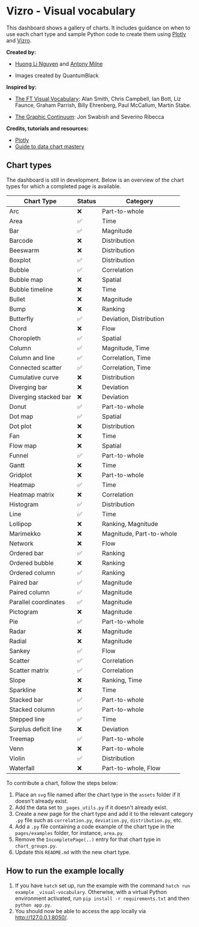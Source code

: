 # Vizro - Visual vocabulary

This dashboard shows a gallery of charts. It includes guidance on when to use each chart type and sample Python code
to create them using [Plotly](https://plotly.com/python/) and [Vizro](https://github.com/mckinsey/vizro).

**Created by:**

- [Huong Li Nguyen](https://github.com/huong-li-nguyen) and [Antony Milne](https://github.com/antonymilne)

- Images created by QuantumBlack

**Inspired by:**

- [The FT Visual Vocabulary](https://github.com/Financial-Times/chart-doctor/blob/main/visual-vocabulary/README.md): Alan Smith, Chris Campbell, Ian Bott, Liz Faunce, Graham Parrish, Billy Ehrenberg, Paul McCallum,
  Martin Stabe.

- [The Graphic Continuum](https://www.informationisbeautifulawards.com/showcase/611-the-graphic-continuum): Jon Swabish and Severino Ribecca

**Credits, tutorials and resources:**

- [Plotly](https://plotly.com/python/plotly-express/)
- [Guide to data chart mastery](https://www.atlassian.com/data/charts)

## Chart types

The dashboard is still in development. Below is an overview of the chart types for which a completed page is available.

| Chart Type            | Status | Category                 |
| --------------------- | ---- | ------------------------ |
| Arc                   | ❌    | Part-to-whole            |
| Area                  | ✅    | Time                     |
| Bar                   | ✅    | Magnitude                |
| Barcode               | ❌    | Distribution             |
| Beeswarm              | ❌    | Distribution             |
| Boxplot               | ✅    | Distribution             |
| Bubble                | ✅    | Correlation              |
| Bubble map            | ❌    | Spatial                  |
| Bubble timeline       | ❌    | Time                     |
| Bullet                | ❌    | Magnitude                |
| Bump                  | ❌    | Ranking                  |
| Butterfly             | ✅    | Deviation, Distribution  |
| Chord                 | ❌    | Flow                     |
| Choropleth            | ✅    | Spatial                  |
| Column                | ✅    | Magnitude, Time          |
| Column and line       | ✅    | Correlation, Time        |
| Connected scatter     | ✅    | Correlation, Time        |
| Cumulative curve      | ❌    | Distribution             |
| Diverging bar         | ❌    | Deviation                |
| Diverging stacked bar | ❌    | Deviation                |
| Donut                 | ✅    | Part-to-whole            |
| Dot map               | ✅     | Spatial                  |
| Dot plot              | ❌    | Distribution             |
| Fan                   | ❌    | Time                     |
| Flow map              | ❌    | Spatial                  |
| Funnel                | ✅    | Part-to-whole            |
| Gantt                 | ❌    | Time                     |
| Gridplot              | ❌    | Part-to-whole            |
| Heatmap               | ✅    | Time                     |
| Heatmap matrix        | ❌    | Correlation              |
| Histogram             | ✅    | Distribution             |
| Line                  | ✅    | Time                     |
| Lollipop              | ❌    | Ranking, Magnitude       |
| Marimekko             | ❌    | Magnitude, Part-to-whole |
| Network               | ❌    | Flow                     |
| Ordered bar           | ✅    | Ranking                  |
| Ordered bubble        | ❌    | Ranking                  |
| Ordered column        | ✅    | Ranking                  |
| Paired bar            | ✅    | Magnitude                |
| Paired column         | ✅    | Magnitude                |
| Parallel coordinates  | ✅    | Magnitude                |
| Pictogram             | ❌    | Magnitude                |
| Pie                   | ✅    | Part-to-whole            |
| Radar                 | ❌    | Magnitude                |
| Radial                | ❌    | Magnitude                |
| Sankey                | ✅    | Flow                     |
| Scatter               | ✅    | Correlation              |
| Scatter matrix        | ✅    | Correlation              |
| Slope                 | ❌    | Ranking, Time            |
| Sparkline             | ❌    | Time                     |
| Stacked bar           | ✅    | Part-to-whole            |
| Stacked column        | ✅    | Part-to-whole            |
| Stepped line          | ✅    | Time                     |
| Surplus deficit line  | ❌    | Deviation                |
| Treemap               | ✅    | Part-to-whole            |
| Venn                  | ❌    | Part-to-whole            |
| Violin                | ✅    | Distribution             |
| Waterfall             | ❌    | Part-to-whole, Flow      |

To contribute a chart, follow the steps below:

1. Place an `svg` file named after the chart type in the `assets` folder if it doesn't already exist.
2. Add the data set to `_pages_utils.py` if it doesn't already exist.
3. Create a new page for the chart type and add it to the relevant category `.py` file such as `correlation.py`,
   `deviation.py`, `distribution.py`, etc.
4. Add a `.py` file containing a code example of the chart type in the `pages/examples` folder, for instance, `area.py`
5. Remove the `IncompletePage(..)` entry for that chart type in `chart_groups.py`.
6. Update this `README.md` with the new chart type.

## How to run the example locally

1. If you have `hatch` set up, run the example with the command `hatch run example _visual-vocabulary`.
   Otherwise, with a virtual Python environment activated, run `pip install -r requirements.txt` and then `python app.py`.
2. You should now be able to access the app locally via http://127.0.0.1:8050/.
